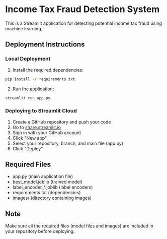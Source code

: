 # Income Tax Fraud Detection System

This is a Streamlit application for detecting potential income tax fraud using machine learning.

## Deployment Instructions

### Local Deployment
1. Install the required dependencies:
```bash
pip install -r requirements.txt
```

2. Run the application:
```bash
streamlit run app.py
```

### Deploying to Streamlit Cloud
1. Create a GitHub repository and push your code
2. Go to [share.streamlit.io](https://share.streamlit.io)
3. Sign in with your GitHub account
4. Click "New app"
5. Select your repository, branch, and main file (app.py)
6. Click "Deploy"

## Required Files
- app.py (main application file)
- best_model.joblib (trained model)
- label_encoder_*.joblib (label encoders)
- requirements.txt (dependencies)
- images/ (directory containing images)

## Note
Make sure all the required files (model files and images) are included in your repository before deploying. 